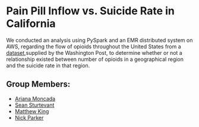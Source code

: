# Pain Pill Inflow vs. Suicide Rate in California
We conducted an analysis using PySpark and an EMR distributed system on AWS, regarding the flow of opioids throughout the United States from a [dataset](https://www.washingtonpost.com/national/2019/07/18/how-download-use-dea-pain-pills-database/?arc404=true),supplied by the Washington Post, to determine whether or not a relationship existed between number of opioids in a geographical region and the suicide rate in that region.

## Group Members:
- [Ariana Moncada](https://github.com/arianamoncada)
- [Sean Sturtevant](https://github.com/scsturtevant)
- [Matthew King](https://github.com/matthewcking312)
- [Nick Parker](https://github.com/njparker1993)
